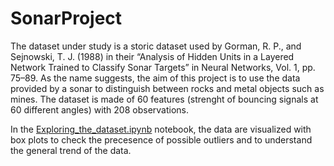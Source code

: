 # SonarProject
The dataset under study is a storic dataset used by Gorman, R. P., and Sejnowski, T. J. (1988) in their “Analysis of Hidden Units in a Layered Network Trained to Classify Sonar Targets” in Neural Networks, Vol. 1, pp. 75–89.
As the name suggests, the aim of this project is to use the data provided by a sonar to distinguish between rocks and metal objects such as mines. 
The dataset is made of 60 features (strenght of bouncing signals at 60 different angles) with 208 observations.

In the [Exploring_the_dataset.ipynb](https://github.com/anmancuso/SonarProject/blob/main/Exploring_the_Dataset.ipynb) notebook, the data are visualized with box plots to check the precesence of possible outliers and to understand the general trend of the data. 



